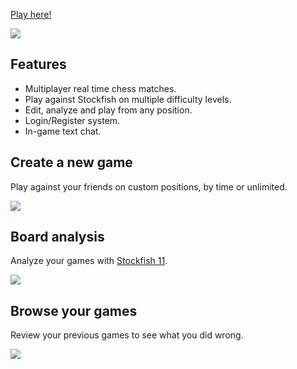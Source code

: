 [Play here!](https://drj-chezz.herokuapp.com)

![](https://i.imgur.com/2NRSBuD.png)

## Features
- Multiplayer real time chess matches.
- Play against Stockfish on multiple difficulty levels.
- Edit, analyze and play from any position.
- Login/Register system.
- In-game text chat.

## Create a new game
Play against your friends on custom positions, by time or unlimited.

![](https://i.imgur.com/X1TIJfh.png)

## Board analysis
Analyze your games with [Stockfish 11](https://github.com/nmrugg/stockfish.js/tree/Stockfish11).

![](https://i.imgur.com/yvPTBR3.png)

## Browse your games
Review your previous games to see what you did wrong.

![](https://i.imgur.com/UW2OhiZ.png)
